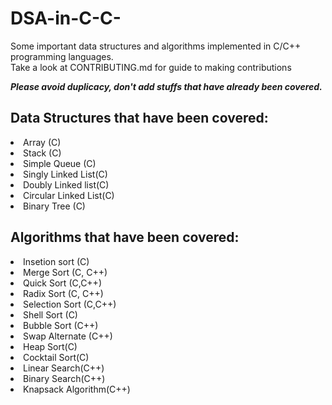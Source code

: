 # DSA-in-C-C-

Some important data structures and algorithms implemented in C/C++ programming languages. <br>
Take a look at CONTRIBUTING.md for guide to making contributions <br>

<strong><i>Please avoid duplicacy, don't add stuffs that have already been covered.</i></strong>

<h2>Data Structures that have been covered:</h2>
  <li>Array (C)</li>
  <li>Stack (C)</li>
  <li>Simple Queue (C)</li>
  <li>Singly Linked List(C)</li>
  <li>Doubly Linked list(C)</li>
  <li>Circular Linked List(C)</li>
  <li>Binary Tree (C)</li>

<h2>Algorithms that have been covered:</h2>
  <li>Insetion sort (C)</li>
  <li>Merge Sort (C, C++)</li>
  <li>Quick Sort (C,C++)</li>
  <li>Radix Sort (C, C++)</li>
  <li>Selection Sort (C,C++)</li>
  <li>Shell Sort (C)</li>
  <li>Bubble Sort (C++)</li>
  <li>Swap Alternate (C++)</li>
  <li>Heap Sort(C)</li>
  <li>Cocktail Sort(C)</li>
  <li>Linear Search(C++)</li>
  <li>Binary Search(C++)</li>
  <li>Knapsack Algorithm(C++)</li>


